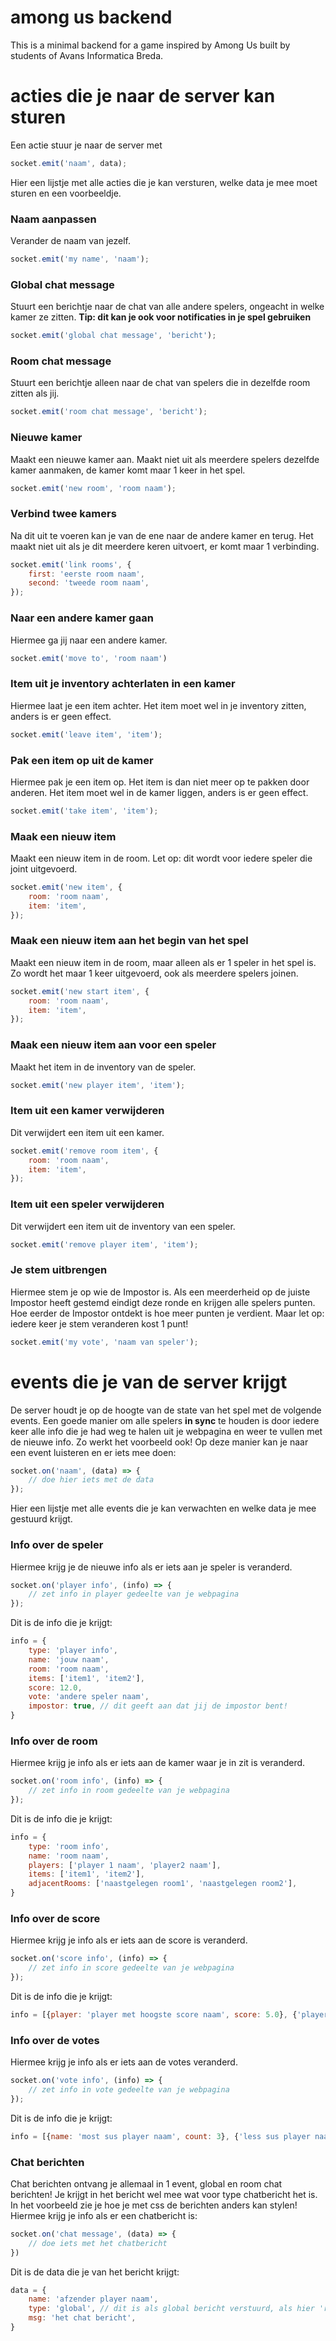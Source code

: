 # among us backend

This is a minimal backend for a game inspired by Among Us built by students of Avans Informatica Breda.


# acties die je naar de server kan sturen

Een actie stuur je naar de server met 
```js
socket.emit('naam', data);
```
Hier een lijstje met alle acties die je kan versturen, welke data je mee moet sturen en een voorbeeldje.

### Naam aanpassen
Verander de naam van jezelf.
```js
socket.emit('my name', 'naam');
```

### Global chat message
Stuurt een berichtje naar de chat van alle andere spelers, ongeacht in welke kamer ze zitten.
**Tip: dit kan je ook voor notificaties in je spel gebruiken**
```js
socket.emit('global chat message', 'bericht');
```

### Room chat message
Stuurt een berichtje alleen naar de chat van spelers die in dezelfde room zitten als jij.
```js
socket.emit('room chat message', 'bericht');
```

### Nieuwe kamer
Maakt een nieuwe kamer aan. Maakt niet uit als meerdere spelers dezelfde kamer aanmaken, de kamer komt maar 1 keer in het spel.
```js
socket.emit('new room', 'room naam');
```

### Verbind twee kamers
Na dit uit te voeren kan je van de ene naar de andere kamer en terug. Het maakt niet uit als je dit meerdere keren uitvoert, er komt maar 1 verbinding.
```js
socket.emit('link rooms', {
    first: 'eerste room naam',
    second: 'tweede room naam',
});
```

### Naar een andere kamer gaan
Hiermee ga jij naar een andere kamer.
```js
socket.emit('move to', 'room naam')
```

### Item uit je inventory achterlaten in een kamer
Hiermee laat je een item achter. Het item moet wel in je inventory zitten, anders is er geen effect.
```js
socket.emit('leave item', 'item');
```


### Pak een item op uit de kamer
Hiermee pak je een item op. Het item is dan niet meer op te pakken door anderen. Het item moet wel in de kamer liggen, anders is er geen effect.
```js
socket.emit('take item', 'item');
```

### Maak een nieuw item
Maakt een nieuw item in de room. Let op: dit wordt voor iedere speler die joint uitgevoerd.
```js
socket.emit('new item', {
    room: 'room naam',
    item: 'item',
});
```

### Maak een nieuw item aan het begin van het spel
Maakt een nieuw item in de room, maar alleen als er 1 speler in het spel is. Zo wordt het maar 1 keer uitgevoerd, ook als meerdere spelers joinen.
```js
socket.emit('new start item', {
    room: 'room naam',
    item: 'item',
});
```

### Maak een nieuw item aan voor een speler
Maakt het item in de inventory van de speler.
```js
socket.emit('new player item', 'item');
```

### Item uit een kamer verwijderen
Dit verwijdert een item uit een kamer.
```js
socket.emit('remove room item', {
    room: 'room naam',
    item: 'item',
});
```

### Item uit een speler verwijderen
Dit verwijdert een item uit de inventory van een speler.
```js
socket.emit('remove player item', 'item');
```

### Je stem uitbrengen
Hiermee stem je op wie de Impostor is. Als een meerderheid op de juiste Impostor heeft gestemd eindigt deze ronde en krijgen alle spelers punten. Hoe eerder de Impostor ontdekt is hoe meer punten je verdient. Maar let op: iedere keer je stem veranderen kost 1 punt!
```js
socket.emit('my vote', 'naam van speler');
```

# events die je van de server krijgt
De server houdt je op de hoogte van de state van het spel met de volgende events. Een goede manier om alle spelers **in sync** te houden is door iedere keer alle info die je had weg te halen uit je webpagina en weer te vullen met de nieuwe info. Zo werkt het voorbeeld ook! Op deze manier kan je naar een event luisteren en er iets mee doen:
```js
socket.on('naam', (data) => {
    // doe hier iets met de data
});
```
Hier een lijstje met alle events die je kan verwachten en welke data je mee gestuurd krijgt.

### Info over de speler
Hiermee krijg je de nieuwe info als er iets aan je speler is veranderd.
```js
socket.on('player info', (info) => {
    // zet info in player gedeelte van je webpagina
});
```
Dit is de info die je krijgt:
```js
info = {
    type: 'player info',
    name: 'jouw naam',
    room: 'room naam',
    items: ['item1', 'item2'],
    score: 12.0,
    vote: 'andere speler naam',
    impostor: true, // dit geeft aan dat jij de impostor bent!
}
```

### Info over de room
Hiermee krijg je info als er iets aan de kamer waar je in zit is veranderd.
```js
socket.on('room info', (info) => {
    // zet info in room gedeelte van je webpagina
});
```
Dit is de info die je krijgt:
```js
info = {
    type: 'room info',
    name: 'room naam',
    players: ['player 1 naam', 'player2 naam'],
    items: ['item1', 'item2'],
    adjacentRooms: ['naastgelegen room1', 'naastgelegen room2'],
}
```

### Info over de score
Hiermee krijg je info als er iets aan de score is veranderd.
```js
socket.on('score info', (info) => {
    // zet info in score gedeelte van je webpagina
});
```
Dit is de info die je krijgt:
```js
info = [{player: 'player met hoogste score naam', score: 5.0}, {'player met lagere score naam', score: 3.0}]
```

### Info over de votes
Hiermee krijg je info als er iets aan de votes veranderd.
```js
socket.on('vote info', (info) => {
    // zet info in vote gedeelte van je webpagina
});
```
Dit is de info die je krijgt:
```js
info = [{name: 'most sus player naam', count: 3}, {'less sus player naam', count: 2}]
```

### Chat berichten
Chat berichten ontvang je allemaal in 1 event, global en room chat berichten! Je krijgt in het bericht wel mee wat voor type chatbericht het is. In het voorbeeld zie je hoe je met css de berichten anders kan stylen!
Hiermee krijg je info als er een chatbericht is:
```js
socket.on('chat message', (data) => {
    // doe iets met het chatbericht
})
```
Dit is de data die je van het bericht krijgt:
```js
data = {
    name: 'afzender player naam',
    type: 'global', // dit is als global bericht verstuurd, als hier 'room' staat is het als room chat message verstuurd
    msg: 'het chat bericht',
}
```
